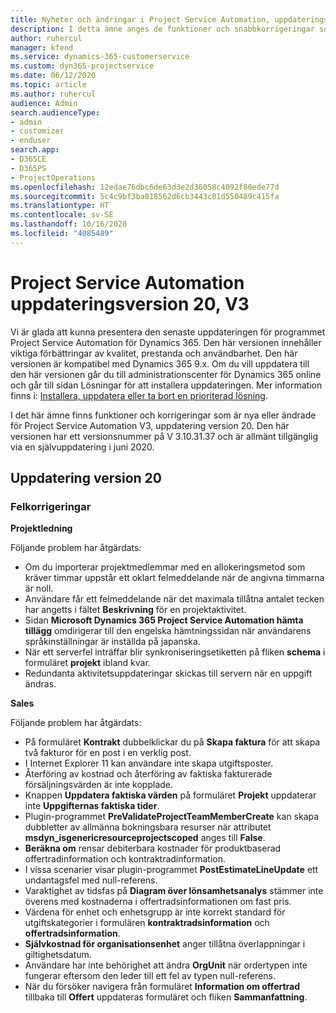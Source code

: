 ```yaml
---
title: Nyheter och ändringar i Project Service Automation, uppdateringsversion 20, V3
description: I detta ämne anges de funktioner och snabbkorrigeringar som finns tillgängliga i Project Service Automation, uppdateringsversion 20, V3.
author: ruhercul
manager: kfend
ms.service: dynamics-365-customerservice
ms.custom: dyn365-projectservice
ms.date: 06/12/2020
ms.topic: article
ms.author: ruhercul
audience: Admin
search.audienceType:
- admin
- customizer
- enduser
search.app:
- D365CE
- D365PS
- ProjectOperations
ms.openlocfilehash: 12edae76dbc6de63d3e2d36058c4092f80ede77d
ms.sourcegitcommit: 5c4c9bf3ba018562d6cb3443c01d550489c415fa
ms.translationtype: HT
ms.contentlocale: sv-SE
ms.lasthandoff: 10/16/2020
ms.locfileid: "4085489"
---
```

# <a name="project-service-automation-update-release-20-v3"></a>Project Service Automation uppdateringsversion 20, V3

Vi är glada att kunna presentera den senaste uppdateringen för programmet Project Service Automation för Dynamics 365. Den här versionen innehåller viktiga förbättringar av kvalitet, prestanda och användbarhet. Den här versionen är kompatibel med Dynamics 365 9.x. Om du vill uppdatera till den här versionen går du till administrationscenter för Dynamics 365 online och går till sidan Lösningar för att installera uppdateringen. Mer information finns i: [Installera, uppdatera eller ta bort en prioriterad lösning](https://docs.microsoft.com/power-platform/admin/install-remove-preferred-solution).

I det här ämne finns funktioner och korrigeringar som är nya eller ändrade för Project Service Automation V3, uppdatering version 20. Den här versionen har ett versionsnummer på V 3.10.31.37 och är allmänt tillgänglig via en självuppdatering i juni 2020.

## <a name="update-release-20"></a>Uppdatering version 20

### <a name="bug-fixes"></a>Felkorrigeringar

**Projektledning**

Följande problem har åtgärdats:

- Om du importerar projektmedlemmar med en allokeringsmetod som kräver timmar uppstår ett oklart felmeddelande när de angivna timmarna är noll.
- Användare får ett felmeddelande när det maximala tillåtna antalet tecken har angetts i fältet **Beskrivning** för en projektaktivitet.
- Sidan **Microsoft Dynamics 365 Project Service Automation hämta tillägg** omdirigerar till den engelska hämtningssidan när användarens språkinställningar är inställda på japanska.
- När ett serverfel inträffar blir synkroniseringsetiketten på fliken **schema** i formuläret **projekt** ibland kvar.
- Redundanta aktivitetsuppdateringar skickas till servern när en uppgift ändras.

**Sales**

Följande problem har åtgärdats:

- På formuläret **Kontrakt** dubbelklickar du på **Skapa faktura** för att skapa två fakturor för en post i en verklig post.
- I Internet Explorer 11 kan användare inte skapa utgiftsposter.
- Återföring av kostnad och återföring av faktiska fakturerade försäljningsvärden är inte kopplade.
- Knappen **Uppdatera faktiska värden** på formuläret **Projekt** uppdaterar inte **Uppgifternas faktiska tider**.
- Plugin-programmet **PreValidateProjectTeamMemberCreate** kan skapa dubbletter av allmänna bokningsbara resurser när attributet **msdyn_isgenericresourceprojectscoped** anges till **False**.
- **Beräkna om** rensar debiterbara kostnader för produktbaserad offertradinformation och kontraktradinformation.
- I vissa scenarier visar plugin-programmet **PostEstimateLineUpdate** ett undantagsfel med null-referens.
- Varaktighet av tidsfas på **Diagram över lönsamhetsanalys** stämmer inte överens med kostnaderna i offertradsinformationen om fast pris.
- Värdena för enhet och enhetsgrupp är inte korrekt standard för utgiftskategorier i formulären **kontraktradsinformation** och **offertradsinformation**.
- **Självkostnad för organisationsenhet** anger tillåtna överlappningar i giltighetsdatum.
- Användare har inte behörighet att ändra **OrgUnit** när ordertypen inte fungerar eftersom den leder till ett fel av typen null-referens.
- När du försöker navigera från formuläret **Information om offertrad** tillbaka till **Offert** uppdateras formuläret och fliken **Sammanfattning**.

